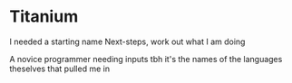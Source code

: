 # Titanium
I needed a starting name
Next-steps, work out what I am doing

A novice programmer needing inputs
tbh it's the names of the languages theselves that pulled me in
